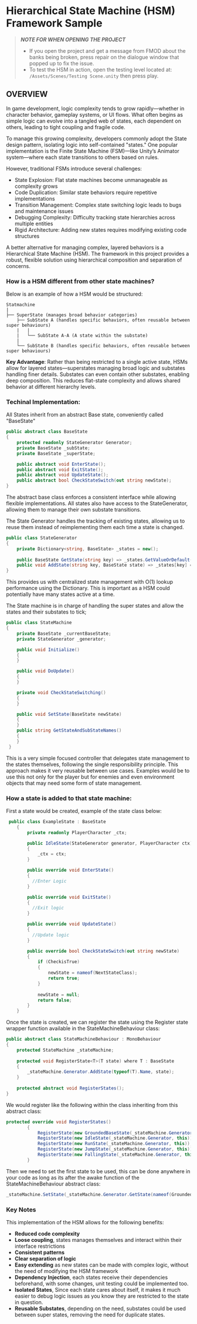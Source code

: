 # Hierarchical State Machine (HSM) Framework Sample

>**_NOTE FOR WHEN OPENING THE PROJECT_**
>- If you open the project and get a message from FMOD about the banks being broken, press repair on the dialogue window that popped up to fix the issue.
>- To test the HSM in action, open the testing level located at: `/Assets/Scenes/Testing Scene.unity` then press play.

## OVERVIEW

In game development, logic complexity tends to grow rapidly—whether in character behavior, gameplay systems, or UI flows. What often begins as simple logic can evolve into a tangled web of states, each dependent on others, leading to tight coupling and fragile code.

To manage this growing complexity, developers commonly adopt the State design pattern, isolating logic into self-contained "states." One popular implementation is the Finite State Machine (FSM)—like Unity’s Animator system—where each state transitions to others based on rules.

However, traditional FSMs introduce several challenges:

- State Explosion: Flat state machines become unmanageable as complexity grows
- Code Duplication: Similar state behaviors require repetitive implementations
- Transition Management: Complex state switching logic leads to bugs and maintenance issues
- Debugging Complexity: Difficulty tracking state hierarchies across multiple entities
- Rigid Architecture: Adding new states requires modifying existing code structures

A better alternative for managing complex, layered behaviors is a Hierarchical State Machine (HSM). The framework in this project provides a robust, flexible solution using hierarchical composition and separation of concerns.

### How is a HSM different from other state machines?

Below is an example of how a HSM would be structured:
```
Statmachine
|
├── SuperState (manages broad behavior categories)
    ├── SubState A (handles specific behaviors, often reusable between super behaviours)
    |   |
    |   └── SubState A-A (A state within the substate)
    |
    └── SubState B (handles specific behaviors, often reusable between super behaviours)
```
**Key Advantage**: Rather than being restricted to a single active state, HSMs allow for layered states—superstates managing broad logic and substates handling finer details. Substates can even contain other substates, enabling deep composition. This reduces flat-state complexity and allows shared behavior at different hierarchy levels.

### Techinal Implementation:

All States inherit from an abstract Base state, conveniently called "BaseState"
```csharp
public abstract class BaseState
{
    protected readonly StateGenerator Generator;
    private BaseState _subState;
    private BaseState _superState;

    public abstract void EnterState();
    public abstract void ExitState();
    public abstract void UpdateState();
    public abstract bool CheckStateSwitch(out string newState);
}
```
The abstract base class enforces a consistent interface while allowing flexible implementations.
All states also have access to the StateGenerator, allowing them to manage their own substate transitions.

The State Generator handles the tracking of existing states, allowing us to reuse them instead of reimplementing them each time a state is changed.
```csharp
public class StateGenerator
{
    private Dictionary<string, BaseState> _states = new();
    
    public BaseState GetState(string key) => _states.GetValueOrDefault(key);
    public void AddState(string key, BaseState state) => _states[key] = state;
}
```
This provides us with centralized state management with O(1) lookup performance using the Dictionary. This is important as a HSM could potentially have many states active at a time.


The State machine is in charge of handling the super states and allow the states and their substates to tick;
```csharp
public class StateMachine
{
    private BaseState _currentBaseState;
    private StateGenerator _generator;

    public void Initialize()
    {
    }

    public void DoUpdate()
    {
    }

    private void CheckStateSwitching()
    {
    }

    public void SetState(BaseState newState)
    {
    }
    public string GetStateAndSubStateNames()
    {
    }
 }
```
This is a very simple focused controller that delegates state management to the states themselves, following the single responsibility principle. This approach makes it very reusable between use cases. Examples would be to use this not only for the player but for enemies and even environment objects that may need some form of state management.


### How a state is added to that state machine:

First a state would be created, example of the state class below:
```csharp
 public class ExampleState : BaseState
    {
        private readonly PlayerCharacter _ctx;

        public IdleState(StateGenerator generator, PlayerCharacter ctx) : base(generator)
        {
            _ctx = ctx;
        }

        public override void EnterState()
        {
          //Enter Logic
        }

        public override void ExitState()
        {
          //Exit logic
        }

        public override void UpdateState()
        {
          //Update logic
        }

        public override bool CheckStateSwitch(out string newState)
        {
            if (CheckisTrue)
            {
                newState = nameof(NextStateClass);
                return true;
            }
            
            newState = null;
            return false;
        }
    }
```

Once the state is created, we can register the state using the Register state wrapper function available in the StateMachineBehaviour class:
```csharp
public abstract class StateMachineBehaviour : MonoBehaviour
{
    protected StateMachine _stateMachine;
    
    protected void RegisterState<T>(T state) where T : BaseState
    {
        _stateMachine.Generator.AddState(typeof(T).Name, state);
    }
    
    protected abstract void RegisterStates();
}
```
We would register like the following within the class inheriting from this abstract class:

```csharp
protected override void RegisterStates()
        {
            RegisterState(new GroundedBaseState(_stateMachine.Generator, this));
            RegisterState(new IdleState(_stateMachine.Generator, this));
            RegisterState(new RunState(_stateMachine.Generator, this));
            RegisterState(new JumpState(_stateMachine.Generator, this));
            RegisterState(new FallingState(_stateMachine.Generator, this));
        }
```

Then we need to set the first state to be used, this can be done anywhere in your code as long as its after the awake function of the StateMachineBehaviour abstract class:
```csharp
_stateMachine.SetState(_stateMachine.Generator.GetState(nameof(GroundedBaseState)));
```


### Key Notes

This implementation of the HSM allows for the following benefits:

- **Reduced code complexity**
- **Loose coupling**, states manages themselves and interact within their interface restrictions
- **Consistent patterns**
- **Clear separation of logic**
- **Easy extending** as new states can be made with complex logic, without the need of modifying the HSM framework
- **Dependency Injection**, each states receive their dependencies beforehand, with some changes, unit testing could be implemented too.
- **Isolated States**, Since each state cares about itself, it makes it much easier to debug logic issues as you know they are restricted to the state in question.
- **Reusable Substates**, depending on the need, substates could be used between super states, removing the need for duplicate states.
